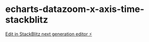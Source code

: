 # echarts-datazoom-x-axis-time-stackblitz

[Edit in StackBlitz next generation editor ⚡️](https://stackblitz.com/~/github.com/acsgunc/echarts-datazoom-x-axis-time-stackblitz)